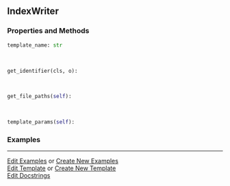 ## <a id="Peeves.Doc.Writers.IndexWriter">IndexWriter</a>


### Properties and Methods
```python
template_name: str
```
<a id="Peeves.Doc.Writers.IndexWriter.get_identifier" class="docs-object-method">&nbsp;</a>
```python
get_identifier(cls, o): 
```

<a id="Peeves.Doc.Writers.IndexWriter.get_file_paths" class="docs-object-method">&nbsp;</a>
```python
get_file_paths(self): 
```

<a id="Peeves.Doc.Writers.IndexWriter.template_params" class="docs-object-method">&nbsp;</a>
```python
template_params(self): 
```

### Examples


___

[Edit Examples](https://github.com/McCoyGroup/References/edit/gh-pages/Documentation/examples/Peeves/Doc/Writers/IndexWriter.md) or 
[Create New Examples](https://github.com/McCoyGroup/References/new/gh-pages/?filename=Documentation/examples/Peeves/Doc/Writers/IndexWriter.md) <br/>
[Edit Template](https://github.com/McCoyGroup/References/edit/gh-pages/Documentation/templates/Peeves/Doc/Writers/IndexWriter.md) or 
[Create New Template](https://github.com/McCoyGroup/References/new/gh-pages/?filename=Documentation/templates/Peeves/Doc/Writers/IndexWriter.md) <br/>
[Edit Docstrings](https://github.com/McCoyGroup/Peeves/edit/master/Doc/Writers.py?message=Update%20Docs)